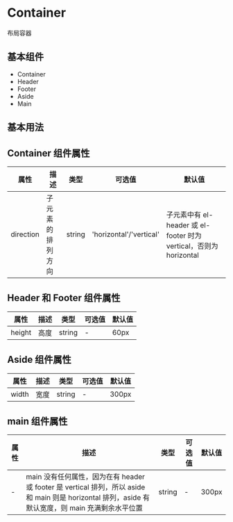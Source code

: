 # Container

布局容器

## 基本组件

- Container
- Header
- Footer
- Aside
- Main

## 基本用法

<Container/>

## Container 组件属性

| 属性      | 描述             | 类型   | 可选值                  | 默认值                                                             |
| --------- | ---------------- | ------ | ----------------------- | ------------------------------------------------------------------ |
| direction | 子元素的排列方向 | string | 'horizontal'/'vertical' | 子元素中有 el-header 或 el-footer 时为 vertical，否则为 horizontal |

## Header 和 Footer 组件属性

| 属性   | 描述 | 类型   | 可选值 | 默认值 |
| ------ | ---- | ------ | ------ | ------ |
| height | 高度 | string | -      | 60px   |

## Aside 组件属性

| 属性  | 描述 | 类型   | 可选值 | 默认值 |
| ----- | ---- | ------ | ------ | ------ |
| width | 宽度 | string | -      | 300px  |

## main 组件属性

| 属性 | 描述                                                                                                                                               | 类型   | 可选值 | 默认值 |
| ---- | -------------------------------------------------------------------------------------------------------------------------------------------------- | ------ | ------ | ------ |
| -    | main 没有任何属性，因为在有 header 或 footer 是 vertical 排列，所以 aside 和 main 则是 horizontal 排列，aside 有默认宽度，则 main 充满剩余水平位置 | string | -      | 300px  |
